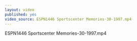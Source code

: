 ```yaml
---
layout: video
published: yes
video_source: ESPN1446 Sportscenter Memories-30-1997.mp4
---
```

ESPN1446 Sportscenter Memories-30-1997.mp4
